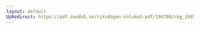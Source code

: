 ```yaml
---
layout: default
UpRedirect: https://pdf.swedeb.se/riksdagen-volumeG-pdf/199798/reg_199798/reg_199798_0381.pdf
---
```

